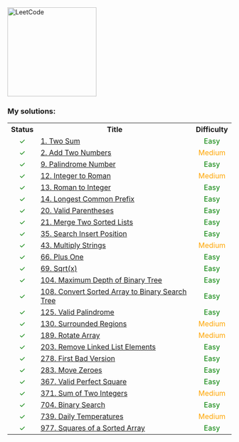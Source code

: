 <a href="https://leetcode.com" target="_blank">
    <img src="https://assets.leetcode.com/static_assets/public/webpack_bundles/images/logo-dark.e99485d9b.svg" 
         style="width:200px" alt="LeetCode"/>
</a>

### My solutions:

<table>
<tr>
    <th>Status</th>
    <th>Title</th>
    <th>Difficulty</th>
</tr>

[//]: # (1. Two Sum)
<tr>
    <td style="color:green;text-align:center">&#10003;</td>
    <td>
        <a href="/src/main/java/com/leetcode/my/twoSum">
            1. Two Sum
        </a>
    </td>
    <td style="color:green;text-align:center">Easy</td>
</tr>

[//]: # (2. Add Two Numbers)
<tr>
    <td style="color:green;text-align:center">&#10003;</td>
    <td>
        <a href="/src/main/java/com/leetcode/my/addTwoNumbers">
            2. Add Two Numbers
        </a>
    </td>
    <td style="color:orange;text-align:center">Medium</td>
</tr>

[//]: # (9. Palindrome Number)
<tr>
    <td style="color:green;text-align:center">&#10003;</td>
    <td>
        <a href="/src/main/java/com/leetcode/my/palindromeNumber">
            9. Palindrome Number
        </a>
    </td>
    <td style="color:green;text-align:center">Easy</td>
</tr>

[//]: # (12. Integer to Roman)
<tr>
    <td style="color:green;text-align:center">&#10003;</td>
    <td>
        <a href="/src/main/java/com/leetcode/my/integerToRoman">
            12. Integer to Roman
        </a>
    </td>
    <td style="color:orange;text-align:center">Medium</td>
</tr>

[//]: # (13. Roman to Integer)
<tr>
    <td style="color:green;text-align:center">&#10003;</td>
    <td>
        <a href="/src/main/java/com/leetcode/my/romanToInteger">
            13. Roman to Integer
        </a>
    </td>
    <td style="color:green;text-align:center">Easy</td>
</tr>

[//]: # (14. Longest Common Prefix)
<tr>
    <td style="color:green;text-align:center">&#10003;</td>
    <td>
        <a href="/src/main/java/com/leetcode/my/longestCommonPrefix">
            14. Longest Common Prefix
        </a>
    </td>
    <td style="color:green;text-align:center">Easy</td>
</tr>

[//]: # (20. Valid Parentheses)
<tr>
    <td style="color:green;text-align:center">&#10003;</td>
    <td>
        <a href="/src/main/java/com/leetcode/my/validParentheses">
            20. Valid Parentheses
        </a>
    </td>
    <td style="color:green;text-align:center">Easy</td>
</tr>

[//]: # (21. Merge Two Sorted Lists)
<tr>
    <td style="color:green;text-align:center">&#10003;</td>
    <td>
        <a href="/src/main/java/com/leetcode/my/mergeTwoSortedLists">
            21. Merge Two Sorted Lists
        </a>
    </td>
    <td style="color:green;text-align:center">Easy</td>
</tr>

[//]: # (35. Search Insert Position)
<tr>
    <td style="color:green;text-align:center">&#10003;</td>
    <td>
        <a href="/src/main/java/com/leetcode/my/searchInsertPosition">
            35. Search Insert Position
        </a>
    </td>
    <td style="color:green;text-align:center">Easy</td>
</tr>

[//]: # (43. Multiply Strings)
<tr>
    <td style="color:green;text-align:center">&#10003;</td>
    <td>
        <a href="/src/main/java/com/leetcode/my/multiplyStrings">
            43. Multiply Strings
        </a>
    </td>
    <td style="color:orange;text-align:center">Medium</td>
</tr>

[//]: # (66. Plus One)
<tr>
    <td style="color:green;text-align:center">&#10003;</td>
    <td>
        <a href="/src/main/java/com/leetcode/my/plusOne">
            66. Plus One
        </a>
    </td>
    <td style="color:green;text-align:center">Easy</td>
</tr>

[//]: # (69. Sqrt x)
<tr>
    <td style="color:green;text-align:center">&#10003;</td>
    <td>
        <a href="/src/main/java/com/leetcode/my/sqrtX">
            69. Sqrt(x)
        </a>
    </td>
    <td style="color:green;text-align:center">Easy</td>
</tr>

[//]: # (104. Maximum Depth of Binary Tree)
<tr>
    <td style="color:green;text-align:center">&#10003;</td>
    <td>
        <a href="/src/main/java/com/leetcode/my/maximumDepthOfBinaryTree">
            104. Maximum Depth of Binary Tree
        </a>
    </td>
    <td style="color:green;text-align:center">Easy</td>
</tr>

[//]: # (108. Convert Sorted Array to Binary Search Tree)
<tr>
    <td style="color:green;text-align:center">&#10003;</td>
    <td>
        <a href="/src/main/java/com/leetcode/my/convertSortedArrayToBinarySearchTree">
            108. Convert Sorted Array to Binary Search Tree
        </a>
    </td>
    <td style="color:green;text-align:center">Easy</td>
</tr>

[//]: # (125. Valid Palindrome)
<tr>
    <td style="color:green;text-align:center">&#10003;</td>
    <td>
        <a href="/src/main/java/com/leetcode/my/validPalindrome">
            125. Valid Palindrome
        </a>
    </td>
    <td style="color:green;text-align:center">Easy</td>
</tr>

[//]: # (130. Surrounded Regions)
<tr>
    <td style="color:green;text-align:center">&#10003;</td>
    <td>
        <a href="/src/main/java/com/leetcode/my/surroundedRegions">
            130. Surrounded Regions
        </a>
    </td>
    <td style="color:orange;text-align:center">Medium</td>
</tr>

[//]: # (189. Rotate Array)
<tr>
    <td style="color:green;text-align:center">&#10003;</td>
    <td>
        <a href="/src/main/java/com/leetcode/my/rotateArray">
            189. Rotate Array
        </a>
    </td>
    <td style="color:orange;text-align:center">Medium</td>
</tr>

[//]: # (203. Remove Linked List Elements)
<tr>
    <td style="color:green;text-align:center">&#10003;</td>
    <td>
        <a href="/src/main/java/com/leetcode/my/removeLinkedListElements">
            203. Remove Linked List Elements
        </a>
    </td>
    <td style="color:green;text-align:center">Easy</td>
</tr>

[//]: # (278. First Bad Version)
<tr>
    <td style="color:green;text-align:center">&#10003;</td>
    <td>
        <a href="/src/main/java/com/leetcode/my/firstBadVersion">
            278. First Bad Version
        </a>
    </td>
    <td style="color:green;text-align:center">Easy</td>
</tr>

[//]: # (283. Move Zeroes)
<tr>
    <td style="color:green;text-align:center">&#10003;</td>
    <td>
        <a href="/src/main/java/com/leetcode/my/moveZeroes">
            283. Move Zeroes
        </a>
    </td>
    <td style="color:green;text-align:center">Easy</td>
</tr>

[//]: # (367. Valid Perfect Square)
<tr>
    <td style="color:green;text-align:center">&#10003;</td>
    <td>
        <a href="/src/main/java/com/leetcode/my/validPerfectSquare">
            367. Valid Perfect Square
        </a>
    </td>
    <td style="color:green;text-align:center">Easy</td>
</tr>

[//]: # (371. Sum of Two Integers)
<tr>
    <td style="color:green;text-align:center">&#10003;</td>
    <td>
        <a href="/src/main/java/com/leetcode/my/sumOfTwoIntegers">
            371. Sum of Two Integers
        </a>
    </td>
    <td style="color:orange;text-align:center">Medium</td>
</tr>

[//]: # (704. Binary Search)
<tr>
    <td style="color:green;text-align:center">&#10003;</td>
    <td>
        <a href="/src/main/java/com/leetcode/my/binarySearch">
            704. Binary Search
        </a>
    </td>
    <td style="color:green;text-align:center">Easy</td>
</tr>

[//]: # (739. Daily Temperatures)
<tr>
    <td style="color:green;text-align:center">&#10003;</td>
    <td>
        <a href="/src/main/java/com/leetcode/my/dailyTemperatures">
            739. Daily Temperatures
        </a>
    </td>
    <td style="color:orange;text-align:center">Medium</td>
</tr>

[//]: # (977. Squares of a Sorted Array)
<tr>
    <td style="color:green;text-align:center">&#10003;</td>
    <td>
        <a href="/src/main/java/com/leetcode/my/squaresOfASortedArray">
            977. Squares of a Sorted Array
        </a>
    </td>
    <td style="color:green;text-align:center">Easy</td>
</tr>

</table>

